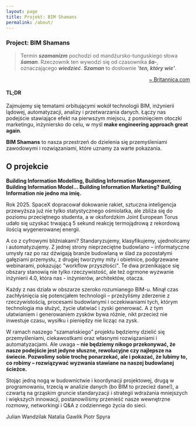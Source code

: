 ```yaml
---
layout: page
title: Projekt: BIM Shamans
permalink: /about/
---
```

### Project: BIM Shamans

> Termin **_szamanizm_** pochodzi od mandżursko-tunguskiego słowa **_šaman_**. Rzeczownik ten wywodzi się od czasownika **_ša-_**, oznaczającego **_wiedzieć_**. **_Szaman_** to dosłownie **_'ten, który wie'_**.
<p style="text-align: right;"><a href="https://www.britannica.com/topic/shamanism">~ Britannica.com</a></p>

#### TL;DR
Zajmujemy się tematami orbitującymi wokół technologii BIM, inżynierii lądowej, automatyzacji, analizy i przetwarzania danych. Łączy nas podejście stawiające efekt na pierwszym miejscu, z pominięciem otoczki marketingu, inżyniersko do celu, w myśl **make engineering approach great again**.

**BIM Shamans** to nasza przestrzeń do dzielenia się przemyśleniami zawodowymi i rozwiązaniami, które uznamy za warte pokazania.

## O projekcie

**Building Information Modelling, Building Information Management, Building Information Model... Building Information Marketing? Building Information nie jedno ma imię.**

Rok  2025. SpaceX dopracował dokowanie rakiet, sztuczna inteligencja przewyższa już nie tylko statystycznego ośmiolatka, ale zbliża się do poziomu przeciętnego studenta, a w oksfordzkim Joint European Torus udało się uzyskać trwającą 5 sekund reakcję termojądrową z rekordową ilością wygenerowanej energii.

A co z cyfrowymi bliźniakami? Standaryzujemy, klasyfikujemy, ujednolicamy i automatyzujemy. Z jednej strony nieprzeciętne budowlano – informatyczne umysły raz po raz dźwigają branże budowlaną w ślad za pozostałymi gałęziami przemysłu, z drugiej tworzymy mity i obietnice, podgrzewane webinarami, pokazując "workflow przyszłości". Te dwa przenikające się obszary stanowią nie tylko rzeczywistość, ale też ogrmone wyzwanie inżynierii 4.0, która nas - inżynierów, architektów, otacza. 

Każdy z nas działa w obszarze szeroko rozumianego BIM-u. Minął czas zachłyśnięcia się potencjałem technologii – przeżyliśmy zderzenie z rzeczywistością, procesami budowlanymi i oczekiwaniami tych, którym technologia ma służyć, życie ułatwiać i zyski generować. A z tym ułatwianiem i generowaniem zysków bywa różnie, nikt przecież nie inwestuje czasu, wysiłku i pieniędzy nie licząc na zysk.

W ramach naszego "szamańskiego" projektu będziemy dzielić się przemyśleniami, ciekawostkami oraz własnymi rozwiązaniami i automatyzacjami. Ale uwaga – **nie będziemy nikogo przekonywać, że nasze podejście jest jedyne słuszne, rewolucyjne czy najlepsze na świecie. Pozwolimy sobie trochę ponarzekać, ale i pokazać, że lubimy to, co robimy – rozwiązywać wyzwania stawiane na naszej budowlanej ścieżce.**

Stojąc jedną nogą w budownictwie i koordynacji projektowej, drugą w programowaniu, trzecią w analizie danych (bo BIM to przecież dane!), a czwartą na grząskim gruncie standaryzacji i strategii wdrażania mniejszych i większych innowacji, postanowiliśmy przenieść nasze wewnętrzne rozmowy, networkingi i Q&A z codziennego życia do sieci. 

Julian Wandzilak
Natalia Gawlik
Piotr Spyra

